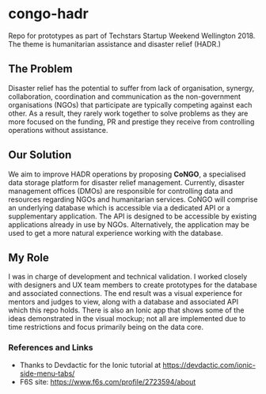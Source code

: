 # congo-hadr
Repo for prototypes as part of Techstars Startup Weekend Wellington 2018. The theme is humanitarian assistance and disaster relief (HADR.)

## The Problem
Disaster relief has the potential to suffer from lack of organisation, synergy, collaboration, coordination and communication as the non-government organisations (NGOs) that participate are typically competing against each other. As a result, they rarely work together to solve problems as they are more focused on the funding, PR and prestige they receive from controlling operations without assistance.

## Our Solution
We aim to improve HADR operations by proposing **CoNGO**, a specialised data storage platform for disaster relief management. Currently, disaster management offices (DMOs) are responsible for controlling data and resources regarding NGOs and humanitarian services. CoNGO will comprise an underlying database which is accessible via a dedicated API or a supplementary application. The API is designed to be accessible by existing applications already in use by NGOs. Alternatively, the application may be used to get a more natural experience working with the database.

## My Role
I was in charge of development and technical validation. I worked closely with designers and UX team members to create prototypes for the database and associated connections. The end result was a visual experience for mentors and judges to view, along with a database and associated API which this repo holds. There is also an Ionic app that shows some of the ideas demonstrated in the visual mockup; not all are implemented due to time restrictions and focus primarily being on the data core.

### References and Links
- Thanks to Devdactic for the Ionic tutorial at https://devdactic.com/ionic-side-menu-tabs/
- F6S site: https://www.f6s.com/profile/2723594/about
